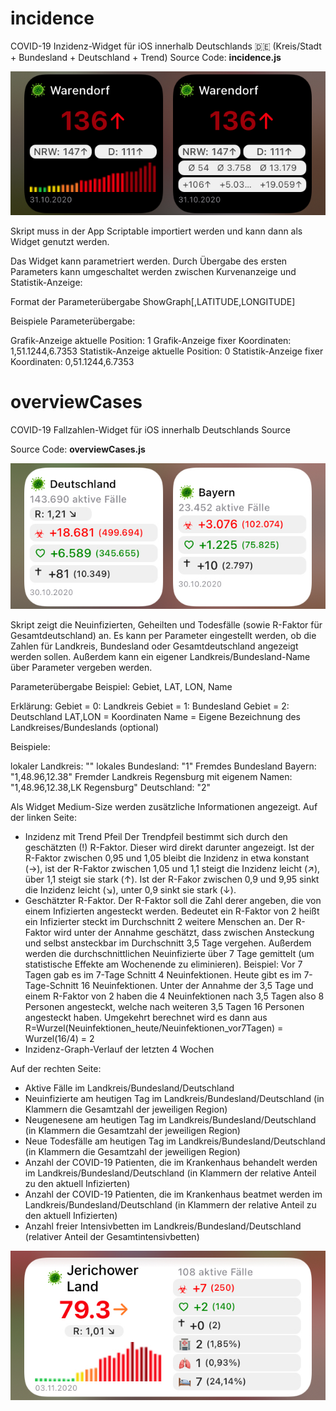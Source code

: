 # incidence
COVID-19 Inzidenz-Widget für iOS innerhalb Deutschlands 🇩🇪 (Kreis/Stadt + Bundesland + Deutschland + Trend)
Source Code: <b>incidence.js</b>

<img src=incidence.jpg>

Skript muss in der App Scriptable importiert werden und kann dann als Widget genutzt werden. 

Das Widget kann parametriert werden. Durch Übergabe des ersten Parameters kann umgeschaltet werden zwischen Kurvenanzeige und Statistik-Anzeige:

Format der Parameterübergabe
ShowGraph[,LATITUDE,LONGITUDE]

Beispiele Parameterübergabe:

Grafik-Anzeige aktuelle Position: 1
Grafik-Anzeige fixer Koordinaten: 1,51.1244,6.7353
Statistik-Anzeige aktuelle Position: 0
Statistik-Anzeige fixer Koordinaten: 0,51.1244,6.7353


# overviewCases
COVID-19 Fallzahlen-Widget für iOS innerhalb Deutschlands
Source

Source Code: <b>overviewCases.js</b>

<img src=overviewCases.jpg>

Skript zeigt die Neuinfizierten, Geheilten und Todesfälle (sowie R-Faktor für Gesamtdeutschland) an.
Es kann per Parameter eingestellt werden, ob die Zahlen für Landkreis, Bundesland oder Gesamtdeutschland angezeigt werden sollen. Außerdem kann ein eigener Landkreis/Bundesland-Name über Parameter vergeben werden.

Parameterübergabe Beispiel:
Gebiet, LAT, LON, Name

Erklärung:
Gebiet = 0: Landkreis
Gebiet = 1: Bundesland
Gebiet = 2: Deutschland
LAT,LON = Koordinaten
Name = Eigene Bezeichnung des Landkreises/Bundeslands (optional)

Beispiele:

lokaler Landkreis: ""
lokales Bundesland: "1"
Fremdes Bundesland Bayern: "1,48.96,12.38"
Fremder Landkreis Regensburg mit eigenem Namen: "1,48.96,12.38,LK Regensburg"
Deutschland: "2"

Als Widget Medium-Size werden zusätzliche Informationen angezeigt. Auf der linken Seite: 
-  Inzidenz mit Trend Pfeil 
    Der Trendpfeil bestimmt sich durch den geschätzten (!) R-Faktor. Dieser wird direkt darunter angezeigt. Ist der R-Faktor zwischen 0,95 und 1,05 bleibt die Inzidenz in etwa konstant (→), ist der R-Faktor zwischen 1,05 und 1,1 steigt die Inzidenz leicht (↗), über 1,1 steigt sie stark (↑). Ist der R-Fakor zwischen 0,9 und 9,95 sinkt die Inzidenz leicht (↘), unter 0,9 sinkt sie stark (↓). 
- Geschätzter R-Faktor. 
    Der R-Faktor soll die Zahl derer angeben, die von einem Infizierten angesteckt werden. Bedeutet ein R-Faktor von 2 heißt ein Infizierter steckt im Durchschnitt 2 weitere Menschen an. Der R-Faktor wird unter der Annahme geschätzt, dass zwischen Ansteckung und selbst ansteckbar im Durchschnitt 3,5 Tage vergehen. Außerdem werden die durchschnittlichen Neuinfizierte über 7 Tage gemittelt (um statistische Effekte am Wochenende zu eliminieren). Beispiel: Vor 7 Tagen gab es im 7-Tage Schnitt 4 Neuinfektionen. Heute gibt es im 7-Tage-Schnitt 16 Neuinfektionen. Unter der Annahme der 3,5 Tage und einem R-Faktor von 2 haben die 4 Neuinfektionen nach 3,5 Tagen also 8 Personen angesteckt, welche nach weiteren 3,5 Tagen 16 Personen angesteckt haben. Umgekehrt berechnet wird es dann aus R=Wurzel(Neuinfektionen_heute/Neuinfektionen_vor7Tagen) = Wurzel(16/4) = 2
- Inzidenz-Graph-Verlauf der letzten 4 Wochen

Auf der rechten Seite: 
- Aktive Fälle im Landkreis/Bundesland/Deutschland
- Neuinfizierte am heutigen Tag im Landkreis/Bundesland/Deutschland (in Klammern die Gesamtzahl der jeweiligen Region)
- Neugenesene am heutigen Tag im Landkreis/Bundesland/Deutschland (in Klammern die Gesamtzahl der jeweiligen Region)
- Neue Todesfälle am heutigen Tag im Landkreis/Bundesland/Deutschland (in Klammern die Gesamtzahl der jeweiligen Region)
- Anzahl der COVID-19 Patienten, die im Krankenhaus behandelt werden im Landkreis/Bundesland/Deutschland (in Klammern der relative Anteil zu den aktuell Infizierten)
- Anzahl der COVID-19 Patienten, die im Krankenhaus beatmet werden im Landkreis/Bundesland/Deutschland (in Klammern der relative Anteil zu den aktuell Infizierten)
- Anzahl freier Intensivbetten im Landkreis/Bundesland/Deutschland (relativer Anteil der Gesamtintensivbetten)

<img src=overviewCasesMedium.jpg>